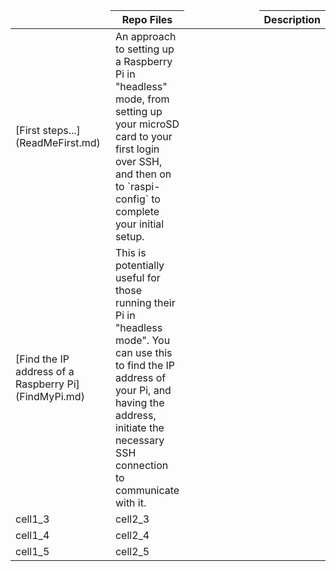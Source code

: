<html>
<head>


</head>

<body>
<table class="minimalistBlack">
<thead>
<tr>
<td width="35%"><th>Repo Files</th>
<td width="65%"><th>Description</th>
</tr>
</thead>
<tbody>
<tr>
<td>[First steps...](ReadMeFirst.md)</td>
<td>An approach to setting up a Raspberry Pi in "headless" mode, from setting up your microSD card to your first login over SSH, and then on to `raspi-config` to complete your initial setup.</td>
</tr>
<tr>
<td>[Find the IP address of a Raspberry Pi](FindMyPi.md)</td>
<td>This is potentially useful for those running their Pi in "headless mode". You can use this to find the IP address of your Pi, and having the address, initiate the necessary SSH connection to communicate with it.</td>
</tr>
<tr>
<td>cell1_3</td>
<td>cell2_3</td>
</tr>
<tr>
<td>cell1_4</td>
<td>cell2_4</td>
</tr>
<tr>
<td>cell1_5</td>
<td>cell2_5</td>
</tr>
</tbody>
</table>
</body>
</html>
